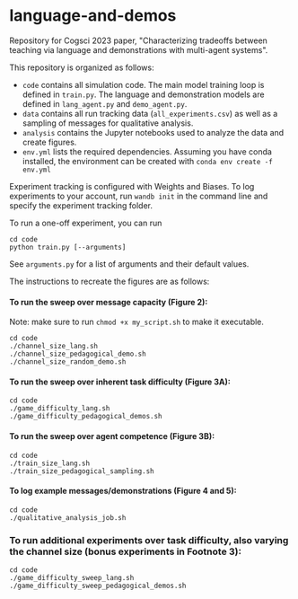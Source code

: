 # language-and-demos

Repository for Cogsci 2023 paper, "Characterizing tradeoffs between teaching via language and demonstrations with multi-agent systems".

This repository is organized as follows:
- `code` contains all simulation code. The main model training loop is defined in `train.py`. The language and demonstration models are defined in `lang_agent.py` and `demo_agent.py`. 
- `data` contains all run tracking data (`all_experiments.csv`) as well as a sampling of messages for qualitative analysis.
- `analysis` contains the Jupyter notebooks used to analyze the data and create figures.
- `env.yml` lists the required dependencies. Assuming you have conda installed, the environment can be created with `conda env create -f env.yml`

Experiment tracking is configured with Weights and Biases. To log experiments to your account, run `wandb init` in the command line and specify the experiment tracking folder.

To run a one-off experiment, you can run
```
cd code
python train.py [--arguments]
```
See `arguments.py` for a list of arguments and their default values.

The instructions to recreate the figures are as follows:

#### To run the sweep over message capacity (Figure 2):
Note: make sure to run `chmod +x my_script.sh` to make it executable.

```
cd code
./channel_size_lang.sh
./channel_size_pedagogical_demo.sh
./channel_size_random_demo.sh
```

#### To run the sweep over inherent task difficulty (Figure 3A):
```
cd code
./game_difficulty_lang.sh
./game_difficulty_pedagogical_demos.sh
```

#### To run the sweep over agent competence (Figure 3B):
```
cd code
./train_size_lang.sh
./train_size_pedagogical_sampling.sh
```

#### To log example messages/demonstrations (Figure 4 and 5):
```
cd code
./qualitative_analysis_job.sh
```

### To run additional experiments over task difficulty, also varying the channel size (bonus experiments in Footnote 3):
```
cd code
./game_difficulty_sweep_lang.sh
./game_difficulty_sweep_pedagogical_demos.sh
```
